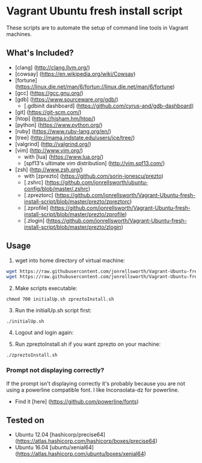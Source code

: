 Vagrant Ubuntu fresh install script
===================================

These scripts are to automate the setup of command line tools in Vagrant machines.

What's Included? 
----------------

- [clang] (http://clang.llvm.org/)
- [cowsay] (https://en.wikipedia.org/wiki/Cowsay)
- [fortune] (https://linux.die.net/man/6/fortun://linux.die.net/man/6/fortune)
- [gcc] (https://gcc.gnu.org/)
- [gdb] (https://www.sourceware.org/gdb/)
    - [.gdbinit dashboard] (https://github.com/cyrus-and/gdb-dashboard)
- [git] (https://git-scm.com/)
- [htop] (https://hisham.hm/htop/)
- [python] (https://www.python.org/)
- [ruby] (https://www.ruby-lang.org/en/)
- [tree] (http://mama.indstate.edu/users/ice/tree/)
- [valgrind] (http://valgrind.org/)
- [vim] (http://www.vim.org/)
    - with [lua] (https://www.lua.org/)
    - [spf13's ultimate vim distribution] (http://vim.spf13.com/)
- [zsh] (http://www.zsh.org/)
    - with [zprezto] (https://github.com/sorin-ionescu/prezto)
    - [.zshrc] (https://github.com/jonrellsworth/ubuntu-config/blob/master/.zshrc)
    - [.zpreztorc] (https://github.com/jonrellsworth/Vagrant-Ubuntu-fresh-install-script/blob/master/prezto/zpreztorc)
    - [.zprofile] (https://github.com/jonrellsworth/Vagrant-Ubuntu-fresh-install-script/blob/master/prezto/zprofile)
    - [.zlogin] (https://github.com/jonrellsworth/Vagrant-Ubuntu-fresh-install-script/blob/master/prezto/zlogin)

Usage
-----

1. wget into home directory of virtual machine:

```bash
wget https://raw.githubusercontent.com/jonrellsworth/Vagrant-Ubuntu-fresh-install-script/master/initialUp.sh
wget https://raw.githubusercontent.com/jonrellsworth/Vagrant-Ubuntu-fresh-install-script/master/zpreztoInstall.sh
```

2. Make scripts executable:

`chmod 700 initialUp.sh zpreztoInstall.sh`

3. Run the initialUp.sh script first:

`./initialUp.sh`

4. Logout and login again:

5. Run zpreztoInstall.sh if you want zprezto on your machine: 

`./zpreztoInstall.sh`

### Prompt not displaying correctly?

If the prompt isn't displaying correctly it's probably because you are not using a powerline compatible font. I like Inconsolata-dz for powerline. 

- Find it [here] (https://github.com/powerline/fonts)

Tested on
---------

- Ubuntu 12.04 [hashicorp/precise64] (https://atlas.hashicorp.com/hashicorp/boxes/precise64)
- Ubuntu 16.04 [ubuntu/xenial64] (https://atlas.hashicorp.com/ubuntu/boxes/xenial64)
